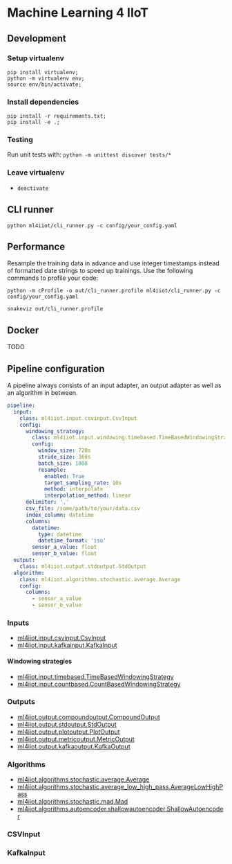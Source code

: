 # Machine Learning 4 IIoT

## Development

### Setup virtualenv

```
pip install virtualenv;
python -m virtualenv env;
source env/bin/activate;
```

### Install dependencies

```
pip install -r requirements.txt;
pip install -e .;
```

### Testing

Run unit tests with: `python -m unittest discover tests/*`

### Leave virtualenv

- `deactivate`

## CLI runner

```
python ml4iiot/cli_runner.py -c config/your_config.yaml
```

## Performance

Resample the training data in advance and use integer timestamps instead of formatted date strings to speed up trainings. 
Use the following commands to profile your code:

```
python -m cProfile -o out/cli_runner.profile ml4iiot/cli_runner.py -c config/your_config.yaml
```

```
snakeviz out/cli_runner.profile 
```

## Docker

TODO

## Pipeline configuration

A pipeline always consists of an input adapter, an output adapter as well as an algorithm in between. 

```yaml
pipeline:
  input:
    class: ml4iiot.input.csvinput.CsvInput
    config:
      windowing_strategy:
        class: ml4iiot.input.windowing.timebased.TimeBasedWindowingStrategy
        config:
          window_size: 720s
          stride_size: 360s
          batch_size: 1000
          resample:
            enabled: True
            target_sampling_rate: 10s
            method: interpolate
            interpolation_method: linear
      delimiter: ','
      csv_file: /some/path/to/your/data.csv
      index_column: datetime
      columns:
        datetime:
          type: datetime
          datetime_format: 'iso'
        sensor_a_value: float
        sensor_b_value: float
  output:
    class: ml4iiot.output.stdoutput.StdOutput
  algorithm:
    class: ml4iiot.algorithms.stochastic.average.Average
    config:
      columns:
        - sensor_a_value
        - sensor_b_value
```

### Inputs
- [ml4iiot.input.csvinput.CsvInput](#CSVInput) 
- [ml4iiot.input.kafkainput.KafkaInput](#KafkaInput)

#### Windowing strategies

- [ml4iiot.input.timebased.TimeBasedWindowingStrategy](#TimeBasedWindowingStrategy) 
- [ml4iiot.input.countbased.CountBasedWindowingStrategy](#CountBasedWindowingStrategy) 

### Outputs
- [ml4iiot.output.compoundoutput.CompoundOutput](#CompoundOutput)
- [ml4iiot.output.stdoutput.StdOutput](#StdOutput)
- [ml4iiot.output.plotoutput.PlotOutput](#PlotOutput)
- [ml4iiot.output.metricoutput.MetricOutput](#MetricOutput)
- [ml4iiot.output.kafkaoutput.KafkaOutput](#KafkaOutput)

### Algorithms
- [ml4iiot.algorithms.stochastic.average.Average](#Average)
- [ml4iiot.algorithms.stochastic.average_low_high_pass.AverageLowHighPass](#AverageLowHighPass)
- [ml4iiot.algorithms.stochastic.mad.Mad](#Mad)
- [ml4iiot.algorithms.autoencoder.shallowautoencoder.ShallowAutoencoder](#ShallowAutoencoder)

### CSVInput

### KafkaInput  
